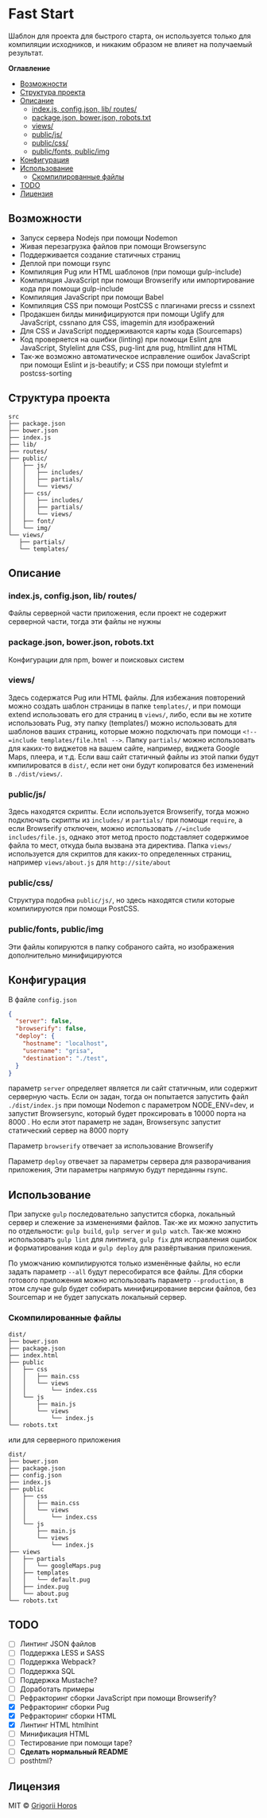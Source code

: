 # Fast Start 

Шаблон для проекта для быстрого старта, он используется только для компиляции исходников,
и никаким образом не влияет на получаемый результат.

<!-- START doctoc generated TOC please keep comment here to allow auto update -->
<!-- DON'T EDIT THIS SECTION, INSTEAD RE-RUN doctoc TO UPDATE -->
**Оглавление** 

- [Возможности](#%D0%B2%D0%BE%D0%B7%D0%BC%D0%BE%D0%B6%D0%BD%D0%BE%D1%81%D1%82%D0%B8)
- [Структура проекта](#%D1%81%D1%82%D1%80%D1%83%D0%BA%D1%82%D1%83%D1%80%D0%B0-%D0%BF%D1%80%D0%BE%D0%B5%D0%BA%D1%82%D0%B0)
- [Описание](#%D0%BE%D0%BF%D0%B8%D1%81%D0%B0%D0%BD%D0%B8%D0%B5)
  - [index.js, config.json, lib/ routes/](#indexjs-configjson-lib-routes)
  - [package.json, bower.json, robots.txt](#packagejson-bowerjson-robotstxt)
  - [views/](#views)
  - [public/js/](#publicjs)
  - [public/css/](#publiccss)
  - [public/fonts, public/img](#publicfonts-publicimg)
- [Конфигурация](#%D0%BA%D0%BE%D0%BD%D1%84%D0%B8%D0%B3%D1%83%D1%80%D0%B0%D1%86%D0%B8%D1%8F)
- [Использование](#%D0%B8%D1%81%D0%BF%D0%BE%D0%BB%D1%8C%D0%B7%D0%BE%D0%B2%D0%B0%D0%BD%D0%B8%D0%B5)
  - [Скомпилированные файлы](#%D1%81%D0%BA%D0%BE%D0%BC%D0%BF%D0%B8%D0%BB%D0%B8%D1%80%D0%BE%D0%B2%D0%B0%D0%BD%D0%BD%D1%8B%D0%B5-%D1%84%D0%B0%D0%B9%D0%BB%D1%8B)
- [TODO](#todo)
- [Лицензия](#%D0%BB%D0%B8%D1%86%D0%B5%D0%BD%D0%B7%D0%B8%D1%8F)

<!-- END doctoc generated TOC please keep comment here to allow auto update -->

## Возможности

* Запуск сервера Nodejs при помощи Nodemon
* Живая перезагрузка файлов при помощи Browsersync
* Поддерживается создание статичных страниц
* Деплой при помощи rsync
* Компиляция Pug или HTML шаблонов (при помощи gulp-include)
* Компиляция JavaScript при помощи Browserify или импортирование кода при помощи gulp-include
* Компиляция JavaScript при помощи Babel
* Компиляция CSS при помощи PostCSS с плагинами precss и cssnext
* Продакшен билды минифицируются при помощи Uglify для JavaScript, cssnano для CSS, imagemin для изображений
* Для CSS и JavaScript поддерживаются карты кода (Sourcemaps)
* Код проверяется на ошибки (linting) при помощи Eslint для JavaScript, Stylelint для CSS, pug-lint для pug, htmllint для HTML
* Так-же возможно автоматическое исправление ошибок JavaScript при помощи Eslint и js-beautify; и CSS при помощи stylefmt и postcss-sorting

## Структура проекта

```
src
├── package.json
├── bower.json
├── index.js
├── lib/
├── routes/
├── public/
│   ├── js/
│   │   ├── includes/
│   │   ├── partials/
│   │   └── views/
│   ├── css/
│   │   ├── includes/
│   │   ├── partials/
│   │   └── views/
│   ├── font/
│   └── img/
└── views/
   ├── partials/
   └── templates/
```

## Описание

### index.js, config.json, lib/ routes/

Файлы серверной части приложения, если проект не содержит серверной части, тогда эти файлы не нужны

### package.json, bower.json, robots.txt

Конфигурации для npm, bower и поисковых систем

### views/

Здесь содержатся Pug или HTML файлы. 
Для избежания повторений можно создать шаблон страницы в папке `templates/`, 
и при помощи extend использовать его для страниц в `views/`, либо, 
если вы не хотите использовать Pug, 
эту папку (templates/) можно использовать для шаблонов ваших страниц, 
которые можно подключать при помощи `<!--=include templates/file.html -->`.
Папку `partials/` можно использовать для каких-то виджетов на вашем сайте, 
например, виджета Google Maps, плеера, и т.д. Если ваш сайт статичный
файлы из этой папки будут кмпилироватся в `dist/`, если нет они будут копироватся без изменений 
в `./dist/views/`.

### public/js/

Здесь находятся скрипты. Если используется Browserify, 
тогда можно подключать скрипты из `includes/` и `partials/` при помощи
`require`, а если Browserify отключен, можно использовать `//=include includes/file.js`, 
однако этот метод просто подставляет содержимое файла то мест, откуда была вызвана эта директива.
Папка `views/` используется для скриптов для каких-то определенных страниц, 
например `views/about.js` для `http://site/about`

### public/css/

Структура подобна `public/js/`, но здесь находятся стили которые компилируются при помощи PostCSS.

### public/fonts, public/img

Эти файлы копируются в папку собраного сайта, но изображения дополнительно минифицируются

## Конфигурация

В файле `config.json`
```json
{
  "server": false,
  "browserify": false,
  "deploy": {
    "hostname": "localhost",
    "username": "grisa",
    "destination": "./test",
  }
}
```
параметр `server` определяет является ли сайт статичным, или содержит серверную часть.
Если он задан, тогда он попытается запустить файл `./dist/index.js` при помощи
Nodemon с параметром NODE_ENV=dev, и запустит Browsersync, 
который будет проксировать в 10000 порта на 8000 . 
Но если этот параметр не задан, Browsersync запустит статический сервер на 8000 порту

Параметр `browserify` отвечает за использование Browserify

Параметр `deploy` отвечает за параметры сервера для разворачивания приложения,
Эти параметры напрямую будут переданны rsync.

## Использование

При запуске `gulp` последовательно запустится сборка, локальный сервер и 
слежение за изменениями файлов. Так-же их можно запустить по отдельности: 
`gulp build`, `gulp server` и `gulp watch`.
Так-же можно использовать `gulp lint` для линтинга, 
`gulp fix` для исправления ошибок и форматирования кода и 
`gulp deploy` для развёртывания приложения.

По уможчанию компилируются только изменённые файлы, но если задать параметр `--all`
будут пересобиратся все файлы.
Для сборки готового приложения можно использовать параметр `--production`, 
в этом случае gulp будет собирать минифицирование версии файлов, без Sourcemap
и не будет запускать локальный сервер.

### Скомпилированные файлы
```
dist/
├── bower.json
├── package.json
├── index.html
├── public
│   ├── css
│   │   ├── main.css
│   │   └── views
│   │       └── index.css
│   └── js
│       ├── main.js
│       └── views
│           └── index.js
└── robots.txt
```
или для серверного приложения
```
dist/
├── bower.json
├── package.json
├── config.json
├── index.js
├── public
│   ├── css
│   │   ├── main.css
│   │   └── views
│   │       └── index.css
│   └── js
│       ├── main.js
│       └── views
│           └── index.js
├── views
│   ├── partials
│   │   └── googleMaps.pug
│   ├── templates
│   │   └── default.pug
│   ├── index.pug
│   └── about.pug
└── robots.txt
```

## TODO

- [ ] Линтинг JSON файлов
- [ ] Поддержка LESS и SASS
- [ ] Поддержка Webpack?
- [ ] Поддержка SQL
- [ ] Поддержка Mustache?
- [ ] Доработать примеры
- [ ] Рефракторинг сборки JavaScript при помощи Browserify?
- [x] Рефракторинг сборки Pug
- [x] Рефракторинг сборки HTML
- [x] Линтинг HTML htmlhint
- [ ] Минификация HTML
- [ ] Тестирование при помощи tape?
- [ ] **Сделать нормальный README**
- [ ] posthtml?

## Лицензия

MIT © [Grigorii Horos](https://github.com/horosgrisa)
